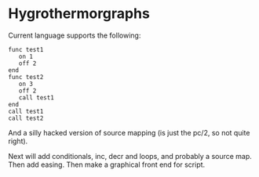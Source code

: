 Hygrothermorgraphs
==================

Current language supports the following:

    func test1
       on 1
       off 2
    end
    func test2
       on 3
       off 2
       call test1
    end
    call test1
    call test2

And a silly hacked version of source mapping (is just the pc/2, so not quite right).


Next will add conditionals, inc, decr and loops, and probably a source map.  
Then add easing.  Then make a graphical front end for script.  
